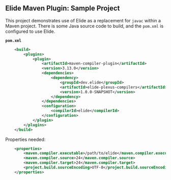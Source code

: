 ## Elide Maven Plugin: Sample Project

This project demonstrates use of Elide as a replacement for `javac` within a Maven project. There is some Java source
code to build, and the `pom.xml` is configured to use Elide.

**`pom.xml`**
```xml
    <build>
        <plugins>
            <plugin>
                <artifactId>maven-compiler-plugin</artifactId>
                <version>3.13.0</version>
                <dependencies>
                    <dependency>
                        <groupId>dev.elide</groupId>
                        <artifactId>elide-plexus-compilers</artifactId>
                        <version>1.0.0-SNAPSHOT</version>
                    </dependency>
                </dependencies>
                <configuration>
                    <compilerId>elide</compilerId>
                </configuration>
            </plugin>
        </plugins>
    </build>
```

Properties needed:
```xml
    <properties>
        <maven.compiler.executable>/path/to/elide</maven.compiler.executable>
        <maven.compiler.source>24</maven.compiler.source>
        <maven.compiler.target>24</maven.compiler.target>
        <project.build.sourceEncoding>UTF-8</project.build.sourceEncoding>
    </properties>
```
